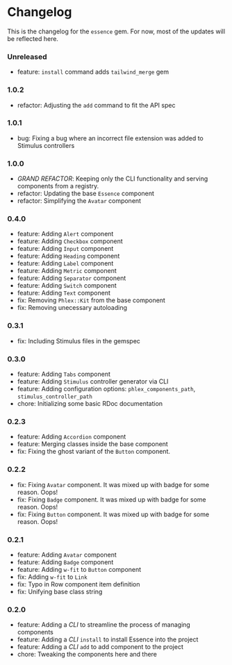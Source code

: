 # Changelog

This is the changelog for the `essence` gem. For now, most of the updates will be reflected here.

### Unreleased

- feature: `install` command adds `tailwind_merge` gem

### 1.0.2

- refactor: Adjusting the `add` command to fit the API spec

### 1.0.1

- bug: Fixing a bug where an incorrect file extension was added to Stimulus controllers

### 1.0.0

- _GRAND REFACTOR_: Keeping only the CLI functionality and serving components from a registry.
- refactor: Updating the base `Essence` component
- refactor: Simplifying the `Avatar` component

### 0.4.0

- feature: Adding `Alert` component
- feature: Adding `Checkbox` component
- feature: Adding `Input` component
- feature: Adding `Heading` component
- feature: Adding `Label` component
- feature: Adding `Metric` component
- feature: Adding `Separator` component
- feature: Adding `Switch` component
- feature: Adding `Text` component
- fix: Removing `Phlex::Kit` from the base component
- fix: Removing unecessary autoloading

### 0.3.1

- fix: Including Stimulus files in the gemspec

### 0.3.0

- feature: Adding `Tabs` component
- feature: Adding `Stimulus` controller generator via CLI
- feature: Adding configuration options: `phlex_components_path`, `stimulus_controller_path`
- chore: Initializing some basic RDoc documentation

### 0.2.3

- feature: Adding `Accordion` component
- feature: Merging classes inside the base component
- fix: Fixing the ghost variant of the `Button` component.

### 0.2.2

- fix: Fixing `Avatar` component. It was mixed up with badge for some reason. Oops!
- fix: Fixing `Badge` component. It was mixed up with badge for some reason. Oops!
- fix: Fixing `Button` component. It was mixed up with badge for some reason. Oops!

### 0.2.1

- feature: Adding `Avatar` component
- feature: Adding `Badge` component
- feature: Adding `w-fit` to `Button` component
- fix: Adding `w-fit` to `Link`
- fix: Typo in Row component item definition
- fix: Unifying base class string

### 0.2.0

- feature: Adding a _CLI_ to streamline the process of managing components
- feature: Adding a _CLI_ `install` to install Essence into the project
- feature: Adding a _CLI_ `add` to add component to the project
- chore: Tweaking the components here and there
